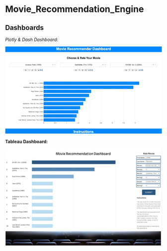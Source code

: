 # Movie_Recommendation_Engine

## Dashboards

_Plotly & Dash Dashboard:_

![](ReadMe_Images/Dash2.png)

__Tableau Dashboard:__

![](ReadMe_Images/Dash1.png)
